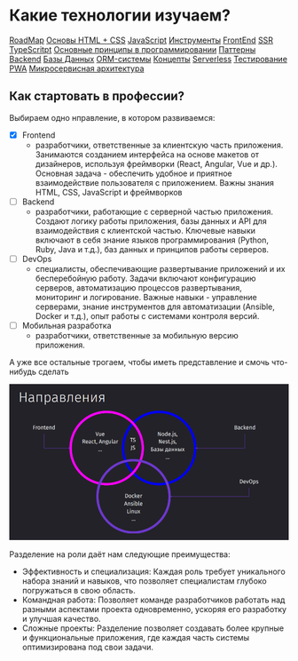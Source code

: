 
# Какие технологии изучаем?

[RoadMap](RoadMap/RoadMap.md)
[Основы HTML + CSS](_lessons/Основы%20HTML%20+%20CSS.md)
[JavaScript](_lessons/JavaScript.md)
[Инструменты](_lessons/Инструменты.md)
[FrontEnd](_lessons/FrontEnd.md)
[SSR](_lessons/SSR.md)
[TypeScritpt](_lessons/TypeScritpt.md)
[Основные принципы в программировании](_lessons/Основные%20принципы%20в%20программировании.md)
[Паттерны](_lessons/Паттерны.md)
[Backend](_lessons/Backend.md)
[Базы Данных](_lessons/Базы%20Данных.md)
[ORM-системы](_lessons/ORM-системы.md)
[Концепты](_lessons/Концепты.md)
[Serverless](_lessons/Serverless.md)
[Тестирование](_lessons/Тестирование.md)
[PWA](_lessons/PWA.md)
[Микросервисная архитектура](_lessons/Микросервисная%20архитектура.md)

## Как стартовать в профессии?

Выбираем одно нправление, в котором развиваемся:
- [x] Frontend
	- разработчики, ответственные за клиентскую часть приложения. Занимаются созданием интерфейса на основе макетов от дизайнеров, используя фреймворки (React, Angular, Vue и др.). Основная задача - обеспечить удобное и приятное взаимодействие пользователя с приложением. Важны знания HTML, CSS, JavaScript и фреймворков
- [ ] Backend
	- разработчики, работающие с серверной частью приложения. Создают логику работы приложения, базы данных и API для взаимодействия с клиентской частью. Ключевые навыки включают в себя знание языков программирования (Python, Ruby, Java и т.д.), баз данных и принципов работы серверов.
- [ ] DevOps
	- специалисты, обеспечивающие развертывание приложений и их бесперебойную работу. Задачи включают конфигурацию серверов, автоматизацию процессов развертывания, мониторинг и логирование. Важные навыки - управление серверами, знание инструментов для автоматизации (Ansible, Docker и т.д.), опыт работы с системами контроля версий.
- [ ] Мобильная разработка
	- разработчики, ответственные за мобильную версию приложения.

А уже все остальные трогаем, чтобы иметь представление и смочь что-нибудь сделать

![](_png/Pasted%20image%2020240828103634.png)

Разделение на роли даёт нам следующие преимущества:

- Эффективность и специализация: Каждая роль требует уникального набора знаний и навыков, что позволяет специалистам глубоко погружаться в свою область.
- Командная работа: Позволяет команде разработчиков работать над разными аспектами проекта одновременно, ускоряя его разработку и улучшая качество.
- Сложные проекты: Разделение позволяет создавать более крупные и функциональные приложения, где каждая часть системы оптимизирована под свои задачи.
